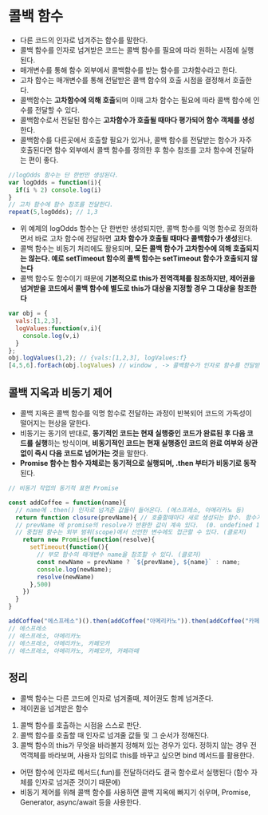 # 콜백 함수
* 다른 코드의 인자로 넘겨주는 함수를 말한다.
* 콜백 함수를 인자로 넘겨받은 코드는 콜백 함수를 필요에 따라 원하는 시점에 실행된다.
* 매개변수를 통해 함수 외부에서 콜백함수를 받는 함수를 고차함수라고 한다.
* 고차 함수는 매개변수를 통해 전달받은 콜백 함수의 호출 시점을 결정해서 호출한다.
* 콜백함수는 **고차함수에 의해 호출**되며 이때 고차 함수는 필요에 따라 콜백 함수에 인수를 전달할 수 있다.
* 콜백함수로서 전달된 함수는 **고차함수가 호출될 때마다 평가되어 함수 객체를 생성**한다.
* 콜백함수를 다른곳에서 호출할 필요가 있거나, 콜백 함수를 전달받는 함수가 자주 호출된다면 함수 외부에서 콜백 함수를 정의한 후 함수 참조를 고차 함수에 전달하는 편이 좋다.
```javascript
//logOdds 함수는 단 한번만 생성된다.
var logOdds = function(i){
  if(i % 2) console.log(i)
}
// 고차 함수에 함수 참조를 전달한다.
repeat(5,logOdds); // 1,3
```
* 위 예제의 logOdds 함수는 단 한번만 생성되지만, 콜백 함수를 익명 함수로 정의하면서 바로 고차 함수에 전달하면 **고차 함수가 호출될 때마다 콜백함수가 생성**된다.
* 콜백 함수는 비동기 처리에도 활용되며, **모든 콜백 함수가 고차함수에 의해 호출되지는 않는다. 예로 setTimeout 함수의 콜백 함수는 setTimeout 함수가 호출되지 않는다**
* 콜백 함수도 함수이기 때문에 **기본적으로 this가 전역객체를 참조하지만, 제어권을 넘겨받을 코드에서 콜백 함수에 별도로 this가 대상을 지정할 경우 그 대상을 참조한다**
```javascript
var obj = {
  vals:[1,2,3],
  logValues:function(v,i){
    console.log(v,i)
  }
};
obj.logValues(1,2); // {vals:[1,2,3], logValues:f}
[4,5,6].forEach(obj.logValues) // window , -> 콜백함수가 인자로 함수를 전달받은 것이기 때문에 window
```

## 콜백 지옥과 비동기 제어
* 콜백 지옥은 콜백 함수를 익명 함수로 전달하는 과정이 반복되어 코드의 가독성이 떨어지는 현상을 말한다.
* 비동기는 동기의 반대로, **동기적인 코드는 현재 실행중인 코드가 완료된 후 다음 코드를 실행**하는 방식이며, **비동기적인 코드는 현재 실행중인 코드의 완료 여부와 상관없이 즉시 다음 코드로 넘어가는 것**을 말한다.
* **Promise 함수는 함수 자체로는 동기적으로 실행되며, .then 부터가 비동기로 동작**된다.

```javascript
// 비동기 작업의 동기적 표현 Promise 

const addCoffee = function(name){
  // name에 .then() 인자로 넘겨준 값들이 들어온다. (에스프레소, 아메리카노 등) 
  return function closure(prevName){ // 호출할때마다 새로 생성되는 함수. 함수가 일으르 마치면 종료되고 호출하면 다시 생성된다.  클로저이며, 클로저인 함수는 부모 함수의 매개변수를 참조할 수 있다. 
  // prevName 에 promise의 resolve가 반환한 값이 계속 있다.  (0. undefined 1. 에스프레소 2. 에스프레소, 아메리카노 3. 에스프레소, 아메리카노, 카페모카)
  // 중첩된 함수는 외부 범위(scope)에서 선언한 변수에도 접근할 수 있다. (클로저)
    return new Promise(function(resolve){
      setTimeout(function(){
        // 부모 함수의 매개변수 name을 참조할 수 있다. (클로저)
        const newName = prevName ? `${prevName}, ${name}` : name;
        console.log(newName);
        resolve(newName)
      },500)
    })
  }
}

addCoffee("에스프레소")().then(addCoffee("아메리카노")).then(addCoffee("카페모카")).then(addCoffee("카페라떼"))
// 에스프레소
// 에스프레소, 아메리카노
// 에스프레소, 아메리카노, 카페모카
// 에스프레소, 아메리카노, 카페모카, 카페라떼
```

## 정리
* 콜백 함수는 다른 코드에 인자로 넘겨줄때, 제어권도 함께 넘겨준다.
* 제이퀀을 넘겨받은 함수
1. 콜백 함수를 호출하는 시점을 스스로 판단.
2. 콜백 함수를 호출할 때 인자로 넘겨줄 값들 및 그 순서가 정해진다.
3. 콜백 함수의 this가 무엇을 바라볼지 정해져 있는 경우가 있다. 정하지 않는 경우 전역객체를 바라보며, 사용자 임의로 this를 바꾸고 싶으면 bind 메서드를 활용한다.
* 어떤 함수에 인자로 메서드(.fun)를 전달하더라도 결국 함수로서 실행된다 (함수 자체를 인자로 넘겨준 것이기 때문에)
* 비동기 제어를 위해 콜백 함수를 사용하면 콜백 지옥에 빠지기 쉬우며, Promise, Generator, async/await 등을 사용한다.
